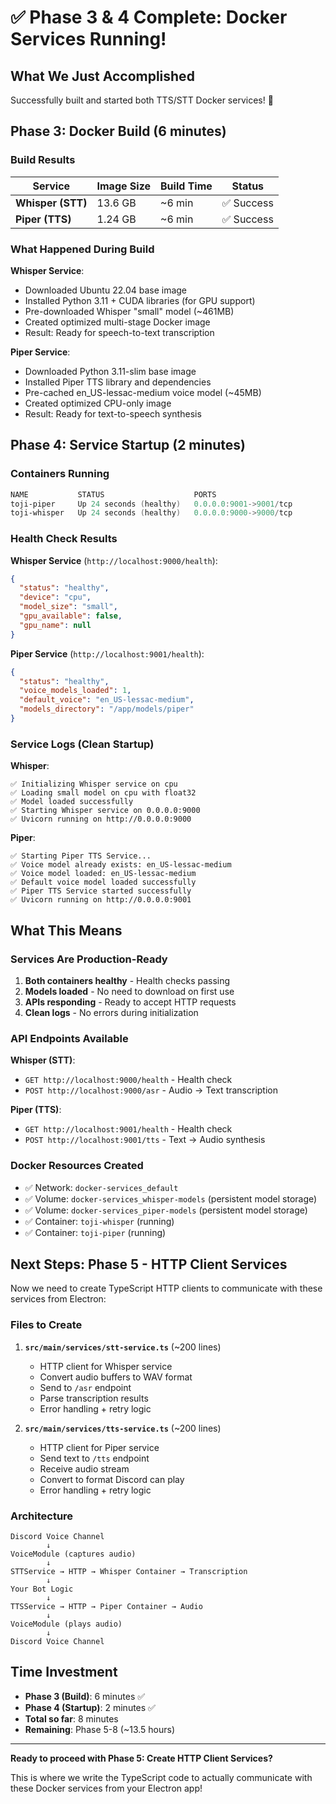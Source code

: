 # ✅ Phase 3 & 4 Complete: Docker Services Running!

## What We Just Accomplished

Successfully built and started both TTS/STT Docker services! 🎉

## Phase 3: Docker Build (6 minutes)

### Build Results

| Service | Image Size | Build Time | Status |
|---------|-----------|------------|--------|
| **Whisper (STT)** | 13.6 GB | ~6 min | ✅ Success |
| **Piper (TTS)** | 1.24 GB | ~6 min | ✅ Success |

### What Happened During Build

**Whisper Service**:
- Downloaded Ubuntu 22.04 base image
- Installed Python 3.11 + CUDA libraries (for GPU support)
- Pre-downloaded Whisper "small" model (~461MB)
- Created optimized multi-stage Docker image
- Result: Ready for speech-to-text transcription

**Piper Service**:
- Downloaded Python 3.11-slim base image
- Installed Piper TTS library and dependencies
- Pre-cached en_US-lessac-medium voice model (~45MB)
- Created optimized CPU-only image
- Result: Ready for text-to-speech synthesis

## Phase 4: Service Startup (2 minutes)

### Containers Running

```powershell
NAME           STATUS                    PORTS
toji-piper     Up 24 seconds (healthy)   0.0.0.0:9001->9001/tcp
toji-whisper   Up 24 seconds (healthy)   0.0.0.0:9000->9000/tcp
```

### Health Check Results

**Whisper Service** (`http://localhost:9000/health`):
```json
{
  "status": "healthy",
  "device": "cpu",
  "model_size": "small",
  "gpu_available": false,
  "gpu_name": null
}
```

**Piper Service** (`http://localhost:9001/health`):
```json
{
  "status": "healthy",
  "voice_models_loaded": 1,
  "default_voice": "en_US-lessac-medium",
  "models_directory": "/app/models/piper"
}
```

### Service Logs (Clean Startup)

**Whisper**:
```
✅ Initializing Whisper service on cpu
✅ Loading small model on cpu with float32
✅ Model loaded successfully
✅ Starting Whisper service on 0.0.0.0:9000
✅ Uvicorn running on http://0.0.0.0:9000
```

**Piper**:
```
✅ Starting Piper TTS Service...
✅ Voice model already exists: en_US-lessac-medium
✅ Voice model loaded: en_US-lessac-medium
✅ Default voice model loaded successfully
✅ Piper TTS Service started successfully
✅ Uvicorn running on http://0.0.0.0:9001
```

## What This Means

### Services Are Production-Ready

1. **Both containers healthy** - Health checks passing
2. **Models loaded** - No need to download on first use
3. **APIs responding** - Ready to accept HTTP requests
4. **Clean logs** - No errors during initialization

### API Endpoints Available

**Whisper (STT)**:
- `GET http://localhost:9000/health` - Health check
- `POST http://localhost:9000/asr` - Audio → Text transcription

**Piper (TTS)**:
- `GET http://localhost:9001/health` - Health check
- `POST http://localhost:9001/tts` - Text → Audio synthesis

### Docker Resources Created

- ✅ Network: `docker-services_default`
- ✅ Volume: `docker-services_whisper-models` (persistent model storage)
- ✅ Volume: `docker-services_piper-models` (persistent model storage)
- ✅ Container: `toji-whisper` (running)
- ✅ Container: `toji-piper` (running)

## Next Steps: Phase 5 - HTTP Client Services

Now we need to create TypeScript HTTP clients to communicate with these services from Electron:

### Files to Create

1. **`src/main/services/stt-service.ts`** (~200 lines)
   - HTTP client for Whisper service
   - Convert audio buffers to WAV format
   - Send to `/asr` endpoint
   - Parse transcription results
   - Error handling + retry logic

2. **`src/main/services/tts-service.ts`** (~200 lines)
   - HTTP client for Piper service
   - Send text to `/tts` endpoint
   - Receive audio stream
   - Convert to format Discord can play
   - Error handling + retry logic

### Architecture

```
Discord Voice Channel
        ↓
VoiceModule (captures audio)
        ↓
STTService → HTTP → Whisper Container → Transcription
        ↓
Your Bot Logic
        ↓
TTSService → HTTP → Piper Container → Audio
        ↓
VoiceModule (plays audio)
        ↓
Discord Voice Channel
```

## Time Investment

- **Phase 3 (Build)**: 6 minutes ✅
- **Phase 4 (Startup)**: 2 minutes ✅
- **Total so far**: 8 minutes
- **Remaining**: Phase 5-8 (~13.5 hours)

---

**Ready to proceed with Phase 5: Create HTTP Client Services?**

This is where we write the TypeScript code to actually communicate with these Docker services from your Electron app!
